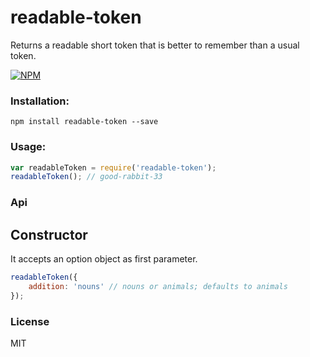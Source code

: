 readable-token
================

Returns a readable short token that is better to remember than a usual token.

[![NPM](https://nodei.co/npm/readable-token.png?downloads=true&stars=true)](https://nodei.co/npm/readable-token/)

### Installation:

`npm install readable-token --save`

### Usage:

```javascript
var readableToken = require('readable-token');
readableToken(); // good-rabbit-33

```

### Api
## Constructor
It accepts an option object as first parameter.

```javascript
readableToken({
    addition: 'nouns' // nouns or animals; defaults to animals
});
```

### License
MIT

